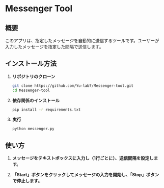 # Messenger Tool

## 概要
このアプリは、指定したメッセージを自動的に送信するツールです。ユーザーが入力したメッセージを指定した間隔で送信します。

## インストール方法

1. **リポジトリのクローン**
   ```bash
   git clone https://github.com/Yu-lab7/Messenger-tool.git
   cd Messenger-tool

2. **依存関係のインストール**
   ```bash
   pip install -r requirements.txt

3. **実行**
   ```bash
   python messenger.py

## 使い方

1. **メッセージをテキストボックスに入力し（1行ごとに）、送信間隔を設定します。**

2. **「Start」ボタンをクリックしてメッセージの入力を開始し、「Stop」ボタンで停止します。**


